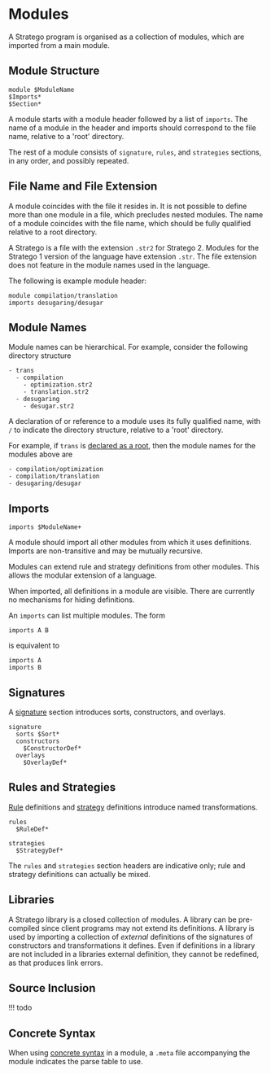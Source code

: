 # Modules

A Stratego program is organised as a collection of modules, which are imported from a main module.


## Module Structure

```stratego
module $ModuleName
$Imports*
$Section*
```

A module starts with a module header followed by a list of `imports`.
The name of a module in the header and imports should correspond to the file name, relative to a 'root' directory.

The rest of a module consists of `signature`, `rules`, and `strategies` sections, in any order, and possibly repeated.

## File Name and File Extension

A module coincides with the file it resides in. It is not possible to define more than one module in a file, which precludes nested modules.
The name of a module coincides with the file name, which should be fully qualified relative to a root directory.

A Stratego is a file with the extension `.str2` for Stratego 2.
Modules for the Stratego 1 version of the language have extension `.str`.
The file extension does not feature in the module names used in the language.

The following is example module header:

```stratego
module compilation/translation
imports desugaring/desugar
```

## Module Names

Module names can be hierarchical.
For example, consider the following directory structure

```
- trans
  - compilation
    - optimization.str2
    - translation.str2
  - desugaring
    - desugar.str2
```
A declaration of or reference to a module uses its fully qualified name, with `/` to indicate the directory structure, relative to a 'root' directory.

For example, if `trans` is [declared as a root](../config/index.md), then the module names for the modules above are

```
- compilation/optimization
- compilation/translation
- desugaring/desugar
```

## Imports

```stratego
imports $ModuleName+
```

A module should import all other modules from which it uses definitions.
Imports are non-transitive and may be mutually recursive.

Modules can extend rule and strategy definitions from other modules.
This allows the modular extension of a language.

When imported, all definitions in a module are visible.
There are currently no mechanisms for hiding definitions.

An `imports` can list multiple modules.
The form

```stratego
imports A B
```

is equivalent to

```stratego
imports A
imports B
```


## Signatures

A [signature](types.md) section introduces sorts, constructors, and overlays.

```stratego
signature
  sorts $Sort*
  constructors
    $ConstructorDef*
  overlays
    $OverlayDef*
```

## Rules and Strategies

[Rule](rewrite-rules.md) definitions and [strategy](strategy-definitions.md) definitions introduce named transformations.

```stratego
rules
  $RuleDef*
```

```stratego
strategies  
  $StrategyDef*
```

The `rules` and `strategies` section headers are indicative only; rule and strategy definitions can actually be mixed.

## Libraries

A Stratego library is a closed collection of modules.
A library can be pre-compiled since client programs may not extend its definitions.
A library is used by importing a collection of _external_ definitions of the signatures of constructors and transformations it defines.
Even if definitions in a library are not included in a libraries external definition, they cannot be redefined, as that produces link errors.

## Source Inclusion

!!! todo

## Concrete Syntax

When using [concrete syntax](../../howtos/stratego/concrete-syntax.md) in a module, a `.meta` file accompanying the module indicates the parse table to use.
